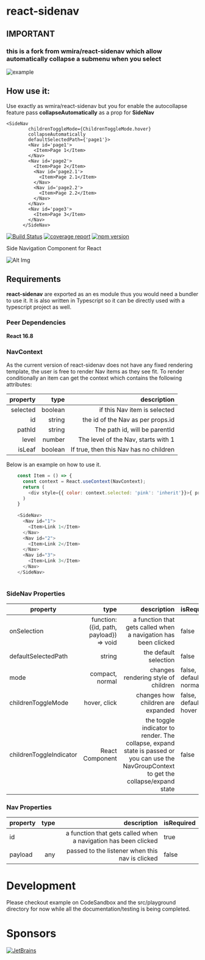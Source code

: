 # react-sidenav

## IMPORTANT
### this is a fork from **wmira/react-sidenav** which allow automatically collapse a submenu when you select 


![example](https://s5.gifyu.com/images/menu2.gif)


## How use it:
Use exactly as wmira/react-sidenav but you for enable the autocollapse feature pass **collapseAutomatically** as a prop for **SideNav**

```react
<SideNav 
        childrenToggleMode={ChildrenToggleMode.hover}
        collapseAutomatically
        defaultSelectedPath={'page1'}>
        <Nav id='page1'>
          <Item>Page 1</Item>
        </Nav>
        <Nav id='page2'>
          <Item>Page 2</Item>
          <Nav id='page2.1'>
            <Item>Page 2.1</Item>
          </Nav>
          <Nav id='page2.2'>
            <Item>Page 2.2</Item>
          </Nav>
        </Nav>
        <Nav id='page3'>
          <Item>Page 3</Item>
        </Nav>
      </SideNav>
```


[![Build Status](https://gitlab.com/wmira/react-sidenav/badges/master/build.svg)](https://gitlab.com/wmira/react-sidenav/pipelines)
[![coverage report](https://gitlab.com/wmira/react-sidenav/badges/master/coverage.svg)](https://gitlab.com/wmira/react-sidenav/commits/master)
[![npm version](https://badge.fury.io/js/react-sidenav.svg)](https://badge.fury.io/js/react-sidenav)

Side Navigation Component for React

![Alt Img](https://github.com/wmira/react-sidenav/blob/master/sidenav.png)

## Requirements

**react-sidenav** are exported as an es module thus you would need a bundler to use it. It is also written in
Typescript so it can be directly used with a typescript project as well.

### Peer Dependencies

**React 16.8**

### NavContext 

As the current version of react-sidenav does not have any fixed rendering template,
the user is free to render Nav items as they see fit. To render conditionally an item can get the context which contains 
the following attributes:

| property   |      type      |  description |
|------------:|-------------:|------:|
| selected | boolean  | if this Nav item is selected |
| id | string  | the id of the Nav as per props.id |
| pathId | string  | The path id, will be parentId|props.id if rendered with a parent |
| level | number  | The level of the Nav, starts with 1 |
| isLeaf | boolean  | If true, then this Nav has no children |

Below is an example on how to use it.

```javascript
    const Item = () => {
      const context = React.useContext(NavContext);
      return (
        <div style={{ color: context.selected: 'pink': 'inherit'}}>{ props.children }</div>
      )
    }
  
    <SideNav>
      <Nav id="1">
        <Item>Link 1</Item>
      </Nav>
      <Nav id="2">
        <Item>Link 2</Item>
      </Nav>
      <Nav id="3">
        <Item>Link 3</Item>
      </Nav>
    </SideNav>
  

```
### SideNav Properties

| property   |      type      |  description |  isRequired |
|------------|-------------:|------:|-----------------------|
| onSelection | function: ({id, path, payload}) => void | a function that gets called when a navigation has been clicked | false |
| defaultSelectedPath | string | the default selection | false |
| mode | compact, normal | changes rendering style of children | false, defaults to normal |
| childrenToggleMode | hover, click | changes how children are expanded | false, defaults to hover |
| childrenToggleIndicator | React Component | the toggle indicator to render. The collapse, expand state is passed or you can use the NavGroupContext to get the collapse/expand state | false |


### Nav Properties

| property   |      type      |  description |  isRequired |
|------------|-------------:|------:|-----------------------|
| id | | a function that gets called when a navigation has been clicked | true |
| payload | any | passed to the listener when this nav is clicked  | false |


# Development

Please checkout example on CodeSandbox and the src/playground directory for now while
all the documentation/testing is being completed.

# Sponsors
[![JetBrains](https://github.com/wmira/react-sidenav/raw/master/jetbrains.png)](https://www.jetbrains.com/?from=react-sidenav)
